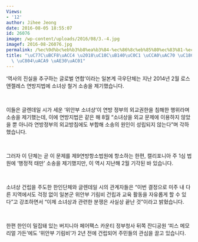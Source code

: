 ```yaml
---
Views:
- '12'
author: Jihee Jeong
date: 2016-08-05 18:55:07
id: 26076
image: /wp-content/uploads/2016/08/3.-4.jpg
imagef: 2016-08-26076.jpg
permalink: /%ec%9d%bc%eb%b3%b8%ea%b3%84-%ec%86%8c%eb%85%80%ec%83%81-%ec%b2%a0%ea%b1%b0-%ec%86%8c%ec%86%a1-%ec%a0%84%ea%b2%a9-%ea%b8%b0%ea%b0%81/
title: "\uC77C\uBCF8\uACC4 \u2018\uC18C\uB140\uC0C1 \uCCA0\uAC70 \uC18C\uC1A1\u2019\
  \ \uC804\uACA9 \uAE30\uAC01"
---
```


‘역사의 진실을 추구하는 글로벌 연합’이라는 일본계 극우단체는 지난 2014년 2월 로스앤젤레스 연방지법에 소녀상 철거 소송을 제기했습니다.

&nbsp;

이들은 글렌데일 시가 세운 ‘위안부 소녀상’이 연방 정부의 외교권한을 침해한 행위라며 소송을 제기했는데, 이에 연방지법은 같은 해 8월 “소녀상을 외교 문제에 이용하지 않았을 뿐 아니라 연방정부의 외교방침에도 부합해 소송의 원인이 성립되지 않는다”며 각하했습니다.

&nbsp;

그러자 이 단체는 곧 이 문제를 제9연방항소법원에 항소하는 한편, 캘리포니아 주 1심 법원에 ‘행정적 태만’ 소송을 제기했지만, 이 역시 지난해 2월 기각된 바 있습니다.

&nbsp;

소녀상 건립을 주도한 한인단체와 글렌데일 시의 관계자들은 “이번 결정으로 미주 내 다른 지역에서도 걱정 없이 일본군 위안부 기림비 건립과 교육 활동을 자유롭게 할 수 있다”고 강조하면서 “이제 소녀상과 관련한 분쟁은 사실상 끝난 것”이라고 밝혔습니다.

&nbsp;

한편 한인이 밀집돼 있는 버지니아 페어팩스 카운티 정부청사 뒤쪽 잔디공원 ‘피스 메모리얼 가든’에도 ‘위안부 기림비’가 2년 전에 건립되어 주민들의 관심을 끌고 있습니다.